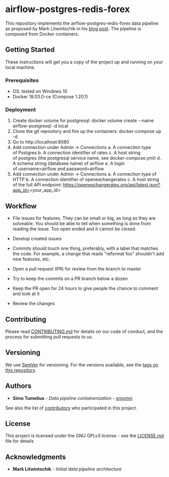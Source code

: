 # airflow-postgres-redis-forex

This repository implements the airflow-postgres-redis-forex data pipeline as proposed by Mark Litwintschik in his [blog post](http://tech.marksblogg.com/airflow-postgres-redis-forex.html). 
The pipeline is composed from Docker containers.

## Getting Started

These instructions will get you a copy of the project up and running on your local machine.

### Prerequisites

* OS: tested on Windows 10
* Docker 18.03.0-ce (Compose 1.20.1)

### Deployment

1. Create docker volume for postgresql: docker volume create --name airflow-postgresql -d local
2. Clone the git repository and fire up the containers: docker-compose up -d
3. Go to http://localhost:8080
4. Add connection under Admin -> Connections
	a. A connection type of Postgres
	b. A connection identifier of rates
	c. A host string of postgres (the postgresql service name, see docker-compose.yml)
	d. A schema string (database name) of airflow
	e. A login of username=airflow and password=airflow
5. Add connection under Admin -> Connections
	a. A connection type of HTTP
	b. A connection identifier of openexchangerates
	c. A host string of the full API endpoint: https://openexchangerates.org/api/latest.json?app_id=<your_app_id>


## Workflow

* File issues for features. They can be small or big, as long as they are solveable. You should be able to tell when something is done from reading the issue. Too open ended and it cannot be closed.

* Develop created issues

* Commits should touch one thing, preferably, with a label that matches the code. For example, a change that reads "reformat foo" shouldn't add new features, etc.

* Open a pull request (PR) for review from the branch to master

* Try to keep the commits on a PR branch below a dozen

* Keep the PR open for 24 hours to give people the chance to comment and look at it

* Review the changes

## Contributing

Please read [CONTRIBUTING.md](CONTRIBUTING.md) for details on our code of conduct, and the process for submitting pull requests to us.

## Versioning

We use [SemVer](http://semver.org/) for versioning. For the versions available, see the [tags on this repository](https://github.com/smomni/daqstore/tags). 

## Authors

* **Simo Tumelius** - *Data pipeline containerization* - [smomni](https://github.com/smomni)

See also the list of [contributors](https://github.com/smomni/daqstore/contributors) who participated in this project.

## License

This project is licensed under the GNU GPLv3 license - see the [LICENSE.md](LICENSE.md) file for details

## Acknowledgments

* **Mark Litwintschik** - *Initial data pipeline architecture*


